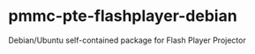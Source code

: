 pmmc-pte-flashplayer-debian
===========================

 Debian/Ubuntu self-contained package for Flash Player Projector